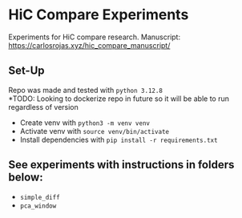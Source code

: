 # HiC Compare Experiments
Experiments for HiC compare research. Manuscript: https://carlosrojas.xyz/hic_compare_manuscript/

## Set-Up
Repo was made and tested with `python 3.12.8` <br>
*TODO: Looking to dockerize repo in future so it will be able to run regardless of version

* Create venv with `python3 -m venv venv`
* Activate venv with `source venv/bin/activate`
* Install dependencies with `pip install -r requirements.txt`

## See experiments with instructions in folders below:
* `simple_diff`
* `pca_window`